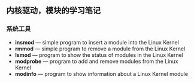 内核驱动，模块的学习笔记
-------------------------


### 系统工具
*   **insmod**  — simple program to insert a module into the Linux Kernel
*   **rmmod**   — simple program to remove a module from the Linux Kernel
*   **lsmod**   — program to show the status of modules in the Linux Kernel
*   **modprobe** — program to add and remove modules from the Linux Kernel
*   **modinfo**  — program to show information about a Linux Kernel module

